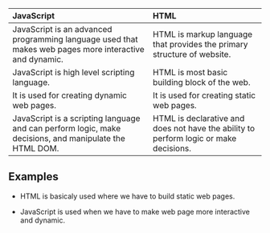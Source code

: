 | JavaScript| HTML |
| :------------ | :------------- | 
|JavaScript is an advanced programming language used that makes web pages more interactive and dynamic. | HTML is markup language that provides the primary structure of website. | 
| JavaScript is high level scripting language. | HTML is most basic building block of the web. | 
| It is used for creating dynamic web pages. | It is used for creating static web pages.|
|JavaScript is a scripting language and can perform logic, make decisions, and manipulate the HTML DOM.| HTML is declarative and does not have the ability to perform logic or make decisions.

## Examples

- HTML is basicaly used where we have to build static web pages.

- JavaScript is used when we have to make web page more interactive and dynamic.